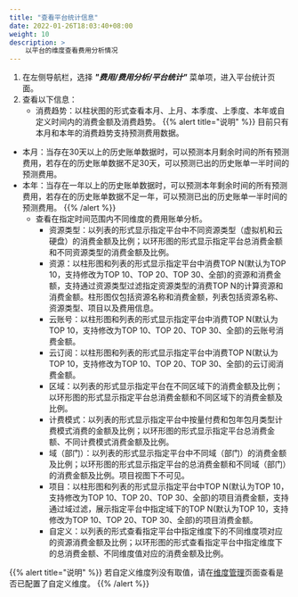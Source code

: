 ```yaml
---
title: "查看平台统计信息"
date: 2022-01-26T18:03:40+08:00
weight: 10
description: >
    以平台的维度查看费用分析情况
---
```


1. 在左侧导航栏，选择 **_"费用/费用分析/平台统计"_** 菜单项，进入平台统计页面。
2. 查看以下信息：
    - 消费趋势：以柱状图的形式查看本月、上月、本季度、上季度、本年或自定义时间内的消费金额及消费趋势。
    {{% alert title="说明" %}}
目前只有本月和本年的消费趋势支持预测费用数据。

- 本月：当存在30天以上的历史账单数据时，可以预测本月剩余时间的所有预测费用，若存在的历史账单数据不足30天，可以预测已出的历史账单一半时间的预测费用。
- 本年：当存在一年以上的历史账单数据时，可以预测本年剩余时间的所有预测费用，若存在的历史账单数据不足一年，可以预测已出的历史账单一半时间的预测费用。
   {{% /alert %}}
    - 查看在指定时间范围内不同维度的费用账单分析。
        - 资源类型：以列表的形式显示指定平台中不同资源类型（虚拟机和云硬盘）的消费金额及比例；以环形图的形式显示指定平台总消费金额和不同资源类型的消费金额及比例。
        - 资源：以柱形图和列表的形式显示指定平台中消费TOP N(默认为TOP 10，支持修改为TOP 10、TOP 20、TOP 30、全部)的资源和消费金额，支持通过资源类型过滤指定资源类型的消费TOP N的计算资源和消费金额。柱形图仅包括资源名称和消费金额，列表包括资源名称、资源类型、项目以及费用信息。
        - 云账号：以柱形图和列表的形式显示指定平台中消费TOP N(默认为TOP 10，支持修改为TOP 10、TOP 20、TOP 30、全部)的云账号消费金额。
        - 云订阅：以柱形图和列表的形式显示指定平台中消费TOP N(默认为TOP 10，支持修改为TOP 10、TOP 20、TOP 30、全部)的云订阅消费金额。
        - 区域：以列表的形式显示指定平台在不同区域下的消费金额及比例；以环形图的形式显示指定平台总消费金额和不同区域下的消费金额及比例。
        - 计费模式：以列表的形式显示指定平台中按量付费和包年包月类型计费模式消费的金额及比例；以环形图的形式显示指定平台总消费金额、不同计费模式消费金额及比例。
        - 域（部门）：以列表的形式显示指定平台中不同域（部门）的消费金额及比例；以环形图的形式显示指定平台的总消费金额和不同域（部门）的消费金额及比例。项目视图下不可见。
        - 项目：以柱形图和列表的形式显示指定平台中TOP N(默认为TOP 10，支持修改为TOP 10、TOP 20、TOP 30、全部)的项目消费金额，支持通过域过滤，展示指定平台中指定域下的TOP N(默认为TOP 10，支持修改为TOP 10、TOP 20、TOP 30、全部)的项目消费金额。
        - 自定义：以列表的形式查看指定平台中指定维度下的不同维度项对应的资源消费金额及比例；以环形图的形式查看指定平台中指定维度下的总消费金额、不同维度值对应的消费金额及比例。

{{% alert title="说明" %}}
若自定义维度列没有取值，请在[维度管理](../../../../dimension)页面查看是否已配置了自定义维度。
{{% /alert %}}